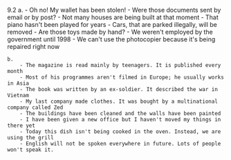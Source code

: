 9.2
    a.
        - Oh no! My wallet has been stolen!
        - Were those documents sent by email or by post?
        - Not many houses are being built at that moment
        - That piano hasn't been played for years
        - Cars, that are parked illegally, will be removed
        - Are those toys made by hand?
        - We weren't employed by the government until 1998
        - We can't use the photocopier because it's being repaired right now

    b.
        - The magazine is read mainly by teenagers. It is published every month
        - Most of his programmes aren't filmed in Europe; he usually works in Asia
        - The book was written by an ex-soldier. It described the war in Vietnam
        - My last company made clothes. It was bought by a multinational company called Zed
        - The buildings have been cleaned and the walls have been painted
        - I have been given a new office but I haven't moved my things in there yet
        - Today this dish isn't being cooked in the oven. Instead, we are using the grill
        - English will not be spoken everywhere in future. Lots of people won't speak it.